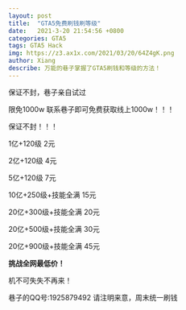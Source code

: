 ```yaml
---
layout: post
title:  "GTA5免费刷钱刷等级"
date:   2021-3-20 21:54:56 +0800
categories: GTA5
tags: GTA5 Hack
img: https://z3.ax1x.com/2021/03/20/64Z4gK.png
author: Xiang
describe: 万能的巷子掌握了GTA5刷钱和等级的方法！ 
---
```


保证不封，巷子亲自试过

限免1000w
联系巷子即可免费获取线上1000w！！！

保证不封！！！

1亿+120级 2元


2亿+120级 4元


5亿+120级 7元


10亿+250级+技能全满 15元


20亿+300级+技能全满 20元


20亿+500级+技能全满 30元


20亿+900级+技能全满 45元


**挑战全网最低价！**

机不可失失不再来！

巷子的QQ号:1925879492
请注明来意，周末统一刷钱
